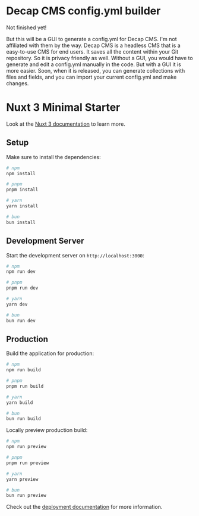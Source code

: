 # Decap CMS config.yml builder
Not finished yet!

But this will be a GUI to generate a config.yml for Decap CMS. I'm not affiliated with them by the way. Decap CMS is a headless CMS that is a easy-to-use CMS for end users. It saves all the content within your Git repository. So it is privacy friendly as well. Without a GUI, you would have to generate and edit a config.yml manually in the code. But with a GUI it is more easier. Soon, when it is released, you can generate collections with files and fields, and you can import your current config.yml and make changes.

# Nuxt 3 Minimal Starter

Look at the [Nuxt 3 documentation](https://nuxt.com/docs/getting-started/introduction) to learn more.

## Setup

Make sure to install the dependencies:

```bash
# npm
npm install

# pnpm
pnpm install

# yarn
yarn install

# bun
bun install
```

## Development Server

Start the development server on `http://localhost:3000`:

```bash
# npm
npm run dev

# pnpm
pnpm run dev

# yarn
yarn dev

# bun
bun run dev
```

## Production

Build the application for production:

```bash
# npm
npm run build

# pnpm
pnpm run build

# yarn
yarn build

# bun
bun run build
```

Locally preview production build:

```bash
# npm
npm run preview

# pnpm
pnpm run preview

# yarn
yarn preview

# bun
bun run preview
```

Check out the [deployment documentation](https://nuxt.com/docs/getting-started/deployment) for more information.
